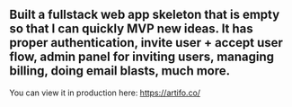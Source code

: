 ## Built a fullstack web app skeleton that is empty so that I can quickly MVP new ideas. It has proper authentication, invite user + accept user flow, admin panel for inviting users, managing billing, doing email blasts, much more. 

You can view it in production here: https://artifo.co/
